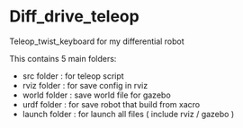 # Diff_drive_teleop

Teleop_twist_keyboard for my differential robot

This contains 5 main folders:

* src folder : for teleop script
* rviz folder : for save config in rviz
* world folder : save world file for gazebo
* urdf folder : for save robot that build from xacro
* launch folder : for launch all files ( include rviz / gazebo ) 


